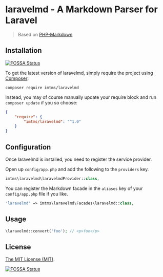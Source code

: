 laravelmd - A Markdown Parser for Laravel
================
> Based on [PHP-Markdown](http://michelf.com/projects/php-markdown/) 

## Installation
[![FOSSA Status](https://app.fossa.io/api/projects/git%2Bgithub.com%2Fimtms%2Flaravelmd.svg?type=shield)](https://app.fossa.io/projects/git%2Bgithub.com%2Fimtms%2Flaravelmd?ref=badge_shield)


To get the latest version of laravelmd, simply require the project using [Composer](https://getcomposer.org):

  ```shell
  composer require imtms/laravelmd
  ```
Instead, you may of course manually update your require block and run `composer update` if you so choose:

```json
{
    "require": {
        "imtms/laravelmd": "^1.0"
    }
}
```
## Configuration

Once laravelmd is installed, you need to register the service provider. 

Open up `config/app.php` and add the following to the `providers` key.

  ```php
  imtms\laravelmd\laravelmdProvider::class,
  ```

You can register the Markdown facade in the `aliases` key of your `config/app.php` file if you like.

  ```php
  'laravelmd' => imtms\laravelmd\Facades\laravelmd::class,
  ```

## Usage

  ```php
  \laravelmd::convert('foo'); // <p>foo</p>
  ```
  

## License

[The MIT License (MIT)](LICENSE).


[![FOSSA Status](https://app.fossa.io/api/projects/git%2Bgithub.com%2Fimtms%2Flaravelmd.svg?type=large)](https://app.fossa.io/projects/git%2Bgithub.com%2Fimtms%2Flaravelmd?ref=badge_large)